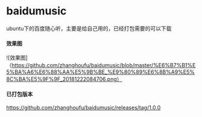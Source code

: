 # baidumusic
ubuntu下的百度随心听，主要是给自己用的，已经打包需要的可以下载
#### 效果图  
![效果图]（https://github.com/zhanghoufu/baidumusic/blob/master/%E6%B7%B1%E5%BA%A6%E6%88%AA%E5%9B%BE_%E9%80%89%E6%8B%A9%E5%8C%BA%E5%9F%9F_20181222084706.png）
#### 已打包版本
https://github.com/zhanghoufu/baidumusic/releases/tag/1.0.0
